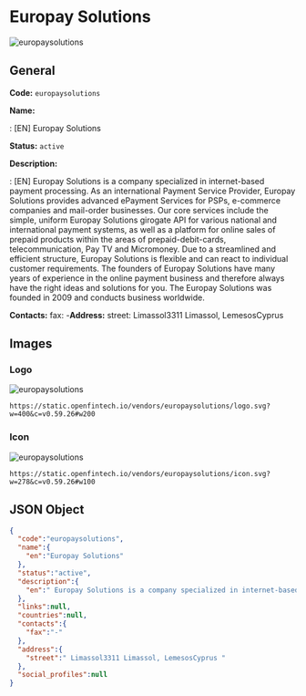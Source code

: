 
# Europay Solutions 
![europaysolutions](https://static.openfintech.io/vendors/europaysolutions/logo.svg?w=400&c=v0.59.26#w200)  

## General 
 
**Code:** `europaysolutions` 
 
**Name:** 
 
:	[EN] Europay Solutions 
 
**Status:** `active` 
 
**Description:** 
 
: [EN]  Europay Solutions is a company specialized in internet-based payment processing. As an international Payment Service Provider, Europay Solutions provides advanced ePayment Services for PSPs, e-commerce companies and mail-order businesses. Our core services include the simple, uniform Europay Solutions girogate API for various national and international payment systems, as well as a platform for online sales of prepaid products within the areas of prepaid-debit-cards, telecommunication, Pay TV and Micromoney. Due to a streamlined and efficient structure, Europay Solutions is flexible and can react to individual customer requirements. The founders of Europay Solutions have many years of experience in the online payment business and therefore always have the right ideas and solutions for you. The Europay Solutions was founded in 2009 and conducts business worldwide.  
 
**Contacts:** 
fax: -**Address:** 
street:  Limassol3311 Limassol, LemesosCyprus  

## Images 

### Logo 
 
![europaysolutions](https://static.openfintech.io/vendors/europaysolutions/logo.svg?w=400&c=v0.59.26#w200)  

```
https://static.openfintech.io/vendors/europaysolutions/logo.svg?w=400&c=v0.59.26#w200
```  

### Icon 
 
![europaysolutions](https://static.openfintech.io/vendors/europaysolutions/icon.svg?w=278&c=v0.59.26#w100)  

```
https://static.openfintech.io/vendors/europaysolutions/icon.svg?w=278&c=v0.59.26#w100
```  

## JSON Object 

```json
{
  "code":"europaysolutions",
  "name":{
    "en":"Europay Solutions"
  },
  "status":"active",
  "description":{
    "en":" Europay Solutions is a company specialized in internet-based payment processing. As an international Payment Service Provider, Europay Solutions provides advanced ePayment Services for PSPs, e-commerce companies and mail-order businesses. Our core services include the simple, uniform Europay Solutions girogate API for various national and international payment systems, as well as a platform for online sales of prepaid products within the areas of prepaid-debit-cards, telecommunication, Pay TV and Micromoney. Due to a streamlined and efficient structure, Europay Solutions is flexible and can react to individual customer requirements. The founders of Europay Solutions have many years of experience in the online payment business and therefore always have the right ideas and solutions for you. The Europay Solutions was founded in 2009 and conducts business worldwide. "
  },
  "links":null,
  "countries":null,
  "contacts":{
    "fax":"-"
  },
  "address":{
    "street":" Limassol3311 Limassol, LemesosCyprus "
  },
  "social_profiles":null
}
```  
